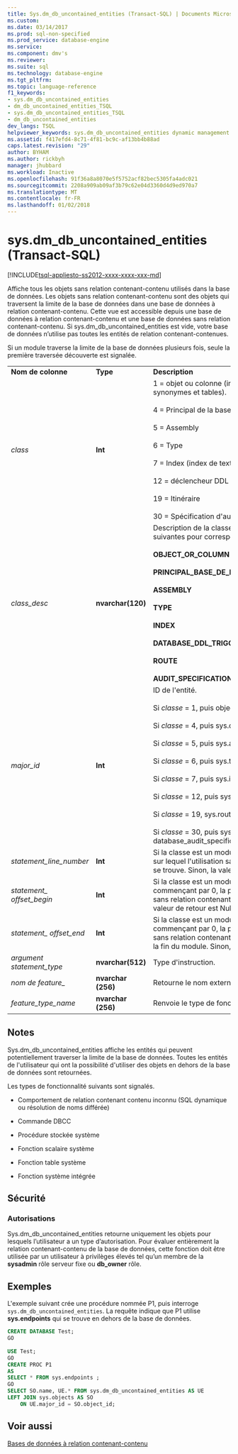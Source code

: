 ```yaml
---
title: Sys.dm_db_uncontained_entities (Transact-SQL) | Documents Microsoft
ms.custom: 
ms.date: 03/14/2017
ms.prod: sql-non-specified
ms.prod_service: database-engine
ms.service: 
ms.component: dmv's
ms.reviewer: 
ms.suite: sql
ms.technology: database-engine
ms.tgt_pltfrm: 
ms.topic: language-reference
f1_keywords:
- sys.dm_db_uncontained_entities
- dm_db_uncontained_entities_TSQL
- sys.dm_db_uncontained_entities_TSQL
- dm_db_uncontained_entities
dev_langs: TSQL
helpviewer_keywords: sys.dm_db_uncontained_entities dynamic management view
ms.assetid: f417efd4-8c71-4f81-bc9c-af13bb4b88ad
caps.latest.revision: "29"
author: BYHAM
ms.author: rickbyh
manager: jhubbard
ms.workload: Inactive
ms.openlocfilehash: 91f36a8a8070e5f5752acf82bec5305fa4adc021
ms.sourcegitcommit: 2208a909ab09af3b79c62e04d3360d4d9ed970a7
ms.translationtype: MT
ms.contentlocale: fr-FR
ms.lasthandoff: 01/02/2018
---
```

# <a name="sysdmdbuncontainedentities-transact-sql"></a>sys.dm_db_uncontained_entities (Transact-SQL)
[!INCLUDE[tsql-appliesto-ss2012-xxxx-xxxx-xxx-md](../../includes/tsql-appliesto-ss2012-xxxx-xxxx-xxx-md.md)]

  Affiche tous les objets sans relation contenant-contenu utilisés dans la base de données. Les objets sans relation contenant-contenu sont des objets qui traversent la limite de la base de données dans une base de données à relation contenant-contenu. Cette vue est accessible depuis une base de données à relation contenant-contenu et une base de données sans relation contenant-contenu. Si sys.dm_db_uncontained_entities est vide, votre base de données n’utilise pas toutes les entités de relation contenant-contenues.  
  
 Si un module traverse la limite de la base de données plusieurs fois, seule la première traversée découverte est signalée.  
  
||||  
|-|-|-|  
|**Nom de colonne**|**Type**|**Description**|  
|*class*|**Int**|1 = objet ou colonne (inclut des modules, XPs, vues, synonymes et tables).<br /><br /> 4 = Principal de la base de données<br /><br /> 5 = Assembly<br /><br /> 6 = Type<br /><br /> 7 = Index (index de texte intégral)<br /><br /> 12 = déclencheur DDL de base de données<br /><br /> 19 = Itinéraire<br /><br /> 30 = Spécification d'audit|  
|*class_desc*|**nvarchar(120)**|Description de la classe de l'entité. Une des options suivantes pour correspondre à la classe :<br /><br /> **OBJECT_OR_COLUMN**<br /><br /> **PRINCIPAL_BASE_DE_DONNÉES**<br /><br /> **ASSEMBLY**<br /><br /> **TYPE**<br /><br /> **INDEX**<br /><br /> **DATABASE_DDL_TRIGGER**<br /><br /> **ROUTE**<br /><br /> **AUDIT_SPECIFICATION**|  
|*major_id*|**Int**|ID de l'entité.<br /><br /> Si *classe* = 1, puis object_id<br /><br /> Si *classe* = 4, puis sys.database_principals.principal_id.<br /><br /> Si *classe* = 5, puis sys.assemblies.assembly_id.<br /><br /> Si *classe* = 6, puis sys.types.user_type_id.<br /><br /> Si *classe* = 7, puis sys.indexes.index_id.<br /><br /> Si *classe* = 12, puis sys.triggers.object_id.<br /><br /> Si *classe* = 19, sys.routes.Route_ID.<br /><br /> Si *classe* = 30, puis sys. database_audit_specifications.databse_specification_id.|  
|*statement_line_number*|**Int**|Si la classe est un module, retourne le numéro de ligne sur lequel l'utilisation sans relation contenant-contenu se trouve.  Sinon, la valeur est Null.|  
|*statement_ offset_begin*|**Int**|Si la classe est un module, indique, en octets, en commençant par 0, la position de départ où l'utilisation sans relation contenant-contenu démarre. Sinon, la valeur de retour est Null.|  
|*statement_ offset_end*|**Int**|Si la classe est un module, indique, en octets, en commençant par 0, la position de fin de l'utilisation sans relation contenant-contenu. La valeur -1 indique la fin du module. Sinon, la valeur de retour est Null.|  
|*argument statement_type*|**nvarchar(512)**|Type d'instruction.|  
|*nom de feature_*|**nvarchar (256)**|Retourne le nom externe de l'objet.|  
|*feature_type_name*|**nvarchar (256)**|Renvoie le type de fonctionnalité.|  
  
## <a name="remarks"></a>Notes   
 Sys.dm_db_uncontained_entities affiche les entités qui peuvent potentiellement traverser la limite de la base de données. Toutes les entités de l'utilisateur qui ont la possibilité d'utiliser des objets en dehors de la base de données sont retournées.  
  
 Les types de fonctionnalité suivants sont signalés.  
  
-   Comportement de relation contenant contenu inconnu (SQL dynamique ou résolution de noms différée)  
  
-   Commande DBCC  
  
-   Procédure stockée système  
  
-   Fonction scalaire système  
  
-   Fonction table système  
  
-   Fonction système intégrée  
  
## <a name="security"></a>Sécurité  
  
### <a name="permissions"></a>Autorisations  
 Sys.dm_db_uncontained_entities retourne uniquement les objets pour lesquels l’utilisateur a un type d’autorisation. Pour évaluer entièrement la relation contenant-contenu de la base de données, cette fonction doit être utilisée par un utilisateur à privilèges élevés tel qu’un membre de la **sysadmin** rôle serveur fixe ou **db_owner** rôle.  
  
## <a name="examples"></a>Exemples  
 L'exemple suivant crée une procédure nommée P1, puis interroge `sys.dm_db_uncontained_entities`. La requête indique que P1 utilise **sys.endpoints** qui se trouve en dehors de la base de données.  
  
```sql  
CREATE DATABASE Test;  
GO  
  
USE Test;  
GO  
CREATE PROC P1  
AS   
SELECT * FROM sys.endpoints ;  
GO  
SELECT SO.name, UE.* FROM sys.dm_db_uncontained_entities AS UE  
LEFT JOIN sys.objects AS SO  
    ON UE.major_id = SO.object_id;  
```  
  
## <a name="see-also"></a>Voir aussi  
 [Bases de données à relation contenant-contenu](../../relational-databases/databases/contained-databases.md)  
  
  
